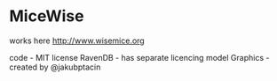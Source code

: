 MiceWise
========

works here http://www.wisemice.org

code - MIT license
RavenDB - has separate licencing model
Graphics - created by @jakubptacin

